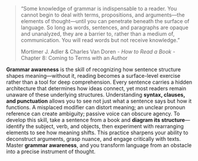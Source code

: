 > “Some knowledge of grammar is indispensable to a reader. You cannot begin to deal with terms, propositions, and arguments—the elements of thought—until you can penetrate beneath the surface of language. So long as words, sentences, and paragraphs are opaque and unanalyzed, they are a barrier to, rather than a medium of, communication. You will read words but not receive knowledge.”
>
> Mortimer J. Adler & Charles Van Doren - *How to Read a Book* - Chapter 8: Coming to Terms with an Author

**Grammar awareness** is the skill of recognizing how sentence structure shapes meaning—without it, reading becomes a surface-level exercise rather than a tool for deep comprehension. Every sentence carries a hidden architecture that determines how ideas connect, yet most readers remain unaware of these underlying structures. Understanding **syntax, clauses, and punctuation** allows you to see not just what a sentence says but how it functions. A misplaced modifier can distort meaning; an unclear pronoun reference can create ambiguity; passive voice can obscure agency. To develop this skill, take a sentence from a book and **diagram its structure**—identify the subject, verb, and objects, then experiment with rearranging elements to see how meaning shifts. This practice sharpens your ability to deconstruct arguments, grasp nuance, and engage critically with texts. Master **grammar awareness**, and you transform language from an obstacle into a precise instrument of thought.